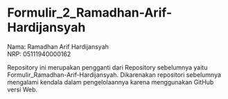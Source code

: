 # Formulir_2_Ramadhan-Arif-Hardijansyah

Nama: Ramadhan Arif Hardijansyah<br>
NRP: 05111940000162<br>

<p>Repository ini merupakan pengganti dari Repository sebelumnya yaitu Formulir_Ramadhan-Arif-Hardijansyah. Dikarenakan repositori sebelumnya mengalami kendala dalam pengelolaannya karena menggunakan GitHub versi Web.</p>
